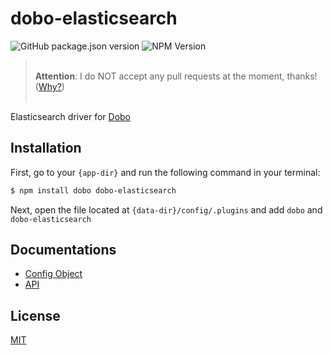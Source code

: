 # dobo-elasticsearch

![GitHub package.json version](https://img.shields.io/github/package-json/v/ardhi/dobo-elasticsearch) ![NPM Version](https://img.shields.io/npm/v/dobo-elasticsearch)

> <br />**Attention**: I do NOT accept any pull requests at the moment, thanks! ([Why?](https://github.com/ardhi/bajo/blob/main/tutorial/00-welcome.md#contribution))<br /><br />

Elasticsearch driver for [Dobo](https://github.com/ardhi/dobo)

## Installation

First, go to your ```{app-dir}``` and run the following command in your terminal:

```bash
$ npm install dobo dobo-elasticsearch
```

Next, open the file located at ```{data-dir}/config/.plugins``` and add ```dobo``` and ```dobo-elasticsearch```

## Documentations

- [Config Object](tutorial/00-config.md)
- [API](https://ardhi.github.io/dobo-elasticsearch)

## License

[MIT](LICENSE)
